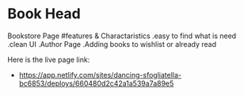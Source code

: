# Book Head
Bookstore Page
#features & Charactaristics
.easy to find what is need
.clean UI
.Author Page
.Adding books to wishlist or already read

Here is the live page link:

- https://app.netlify.com/sites/dancing-sfogliatella-bc6853/deploys/660480d2c42a1a539a7a89e5
